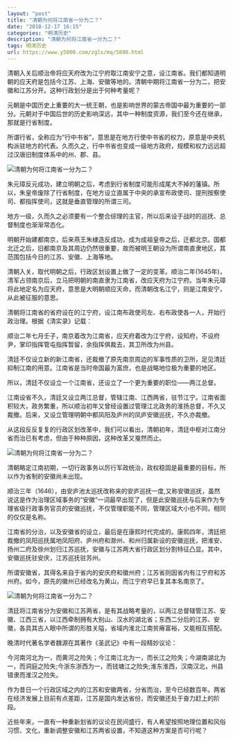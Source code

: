 ```yaml
---
layout: "post"
title: "清朝为何将江南省一分为二？"
date: "2018-12-17 16:15"
categories: "明清历史"
description: "清朝为何将江南省一分为二？"
tags: 明清历史
url: https://www.y5000.com/zgls/mq/5890.html
---
```






清朝入关后顺治帝将应天府改为江宁府取江南安宁之意，设江南省。我们都知道明朝的应天府是包括今江苏、上海、安徽等地的。清朝中期将江南省一分为二，把安徽和江苏分开。这种行政划分是出于何种考量呢？

元朝是中国历史上重要的大一统王朝，也是影响世界的蒙古帝国中最为重要的一部分。元朝对于中国后世的历史影响深远，其中一种制度资源，我们至今还在继承，那就是行省制度。

所谓行省，全称应为“行中书省”，意思是在地方行使中书省的权力，原意是中央机构派驻地方的代表。久而久之，行中书省也变成一级地方政府，规模和权力远远超过汉唐旧制度体系中的州、郡、县。

![清朝为何将江南省一分为二？](/uploads/allimg/161125/6-161125104139504.JPG)

朱元璋反元成功，建立明朝之后，考虑到行省制度可能形成尾大不掉的藩镇。所以，朱皇帝废除了行省制度，在地方设立直属于中央的承宣布政使司、提刑按察使司、都指挥使司，这就是垂直管理的所谓三司。

地方一级，久而久之必须要有一个整合综理的主官，所以后来设于战时的巡抚、总督制度也渐渐常态化。

明朝开始建都南京，后来燕王朱棣造反成功，成为成祖皇帝之后，迁都北京。国都北迁之后，旧都南京及其周边仍然很重要，故而被明王朝设为所谓南直隶地区，其范围包括今日的江苏、安徽、上海等地。

清朝入关，取代明朝之后，行政区划设置上做了一定的变革。顺治二年(1645年)，清军占领南京后，立马把明朝的南直隶为江南省，改应天府为江宁府。当年朱元璋将此地定名为应天府，意思是大明朝顺应天命，而清朝改名江宁，则是江南安宁，从此被征服的意思。

清朝将江南省的省府设在的江宁府，设江南布政使司左、右布政使各一人，开始行政治理。根据《清实录》记载：

顺治二年七月壬子，南京着改为江南省，应天府着改为江宁府，设知府，不设府尹，掌印指挥管屯指挥暂留，余指挥俱裁去，其卫所改为州县。

清廷不仅设立新的新江南省，还裁撤了原先南京周边的军事性质的卫所，足见清廷抑制江南的用意。江南省是当时帝国最为富庶，也是战略地位极为重要的地区。

所以，清廷不仅设立一个江南省，还设立了一个更为重要的职位——两江总督。

江南设省不久，清廷又设立两江总督，管辖江南、江西两省，驻节江宁。江南省面积较大，政务繁重，所以顺治初年又曾经设置过管理江北政务的淮扬总督，不久又裁撤。后来，又设立管理明朝中都凤阳及庐州的凤庐安徽巡抚，不久亦裁撤。

从这段反反复复的行政区划改革中，我们可以看出，清朝初年，清廷中枢对江南分省而治已有考虑，但由于种种原因，这种改革又戛然而止。

![清朝为何将江南省一分为二？](/uploads/allimg/161125/6-161125104200B6.JPG)

清朝略定江南初期，一切行政事务以厉行军政统治，政权稳固是最重要的目标，所以作为省制的安徽尚未出现。

顺治三年（1646），由安庐池太巡抚改称来的安庐巡抚一度,又称安徽巡抚，虽然说这是作为治理区域事务的“安徽”一词最早出现了，但是此安徽巡抚与后来作为专理省级行政事务官员的安徽巡抚，不仅管理职能不同，管理区域大小也不同，相同的仅仅是名称。

江南省的分治，以及安徽省的设立，最后是在康熙时代完成的。康熙四年，清廷把裁撤的凤阳巡抚属地凤阳府、庐州府和滁州、和州归属新设的安徽巡抚，把淮安、扬州二府及徐州划归江苏巡抚，安徽与江苏两大省行政区划分割特征凸显。其中，安徽巡抚驻安庆，江苏巡抚驻苏州。

所谓安徽省，其得名来自于省内的安庆府和徽州府；江苏省则因省内有江宁府和苏州府。如今，原先的徽州已经改名为黄山，而江宁府早已复其本名南京了。

![清朝为何将江南省一分为二？](/uploads/allimg/161125/6-161125104216349.JPG)

清廷将江南省分为安徽和江苏两省，是有其战略考量的，以两江总督辖管江苏、安徽、江西三省，以江西牵制拥有大别山、汉水的湖北省；东西二分后的江苏、安徽，各具其古人眼中所谓的形胜关隘，省域内淮北江南贫瘠富裕，又能相互搭配。

晚清时代著名学者魏源在其著作《圣武记》中有一段精妙议论：

今河南河北为一，而黄河之险失；今江南江北为一，而长江之险失；今湖南湖北为一，而洞庭之险失;今浙东浙西为一，而钱塘江之险失;淮东淮西，汉南汉北，州县错隶而淮汉之险失。

作为昔日一个行政区域之内的江苏和安徽两省，分省而治，至今已经数百年。两省在经济发展上目前有点差距，江苏是国内发达省份，而安徽还处于奋力赶上的阶段。

近些年来，一直有一种重新划省的议论在民间盛行，有人希望按照地理位置和风俗习惯、文化，重新调整安徽和江苏两省设置，不知道这种方案是否可行呢？
